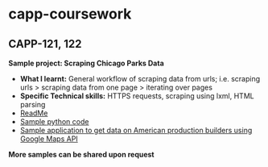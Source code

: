 # capp-coursework

## CAPP-121, 122 

**Sample project: Scraping Chicago Parks Data**
* **What I learnt:** General workflow of scraping data from urls; i.e. scraping urls > scraping data from one page > iterating over pages
* **Specific Technical skills:** HTTPS requests, scraping using lxml, HTML parsing 
* [ReadMe](01_web_scraping/README.md)
* [Sample python code](01_web_scraping/scraping_sample.py)
* [Sample application to get data on American production builders using Google Maps API](01_web_scraping/gmaps_script.ipynb)

**More samples can be shared upon request**